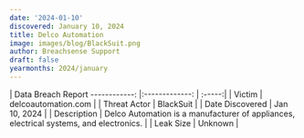 ```yaml
---
date: '2024-01-10'
discovered: January 10, 2024
title: Delco Automation
image: images/blog/BlackSuit.png
author: Breachsense Support
draft: false
yearmonths: 2024/january
---
```



| Data Breach Report
------------:     |:-------------:    | :-----:|
| Victim      | delcoautomation.com      | 
| Threat Actor      | BlackSuit      | 
| Date Discovered      | Jan 10, 2024      | 
| Description      | Delco Automation is a manufacturer of appliances, electrical systems, and electronics.      | 
| Leak Size      | Unknown      | 

